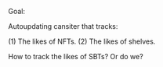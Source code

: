 Goal: 

Autoupdating cansiter that tracks: 

(1) The likes of NFTs.
(2) The likes of shelves.

How to track the likes of SBTs? Or do we?
